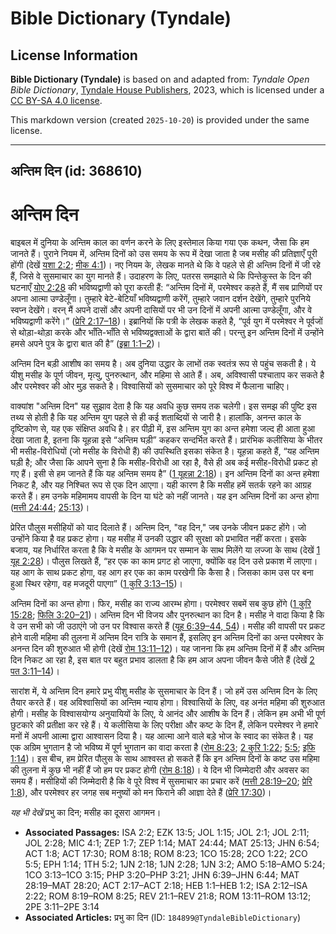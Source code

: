 # Bible Dictionary (Tyndale)

## License Information

**Bible Dictionary (Tyndale)** is based on and adapted from: _Tyndale Open Bible Dictionary_, [Tyndale House Publishers](https://tyndaleopenresources.com/), 2023, which is licensed under a [CC BY-SA 4.0 license](https://creativecommons.org/licenses/by-sa/4.0/legalcode.en).

This markdown version (created `2025-10-20`) is provided under the same license.



--------------------------------

## अन्तिम दिन (id: 368610)

अन्तिम दिन
==========

बाइबल में दुनिया के अन्तिम काल का वर्णन करने के लिए इस्तेमाल किया गया एक कथन, जैसा कि हम जानते हैं। पुराने नियम में, अन्तिम दिनों को उस समय के रूप में देखा जाता है जब मसीह की प्रतिज्ञाएँ पूरी होंगी (देखें [यशा 2:2](https://ref.ly/Isa2:2); [मीक 4:1](https://ref.ly/Mic4:1))। नए नियम के, लेखक मानते थे कि वे पहले से ही अन्तिम दिनों में जी रहे हैं, जिसे वे सुसमाचार का युग मानते हैं। उदाहरण के लिए, पतरस समझाते थे कि पिन्तेकुस्त के दिन की घटनाएँ [योए 2:28](https://ref.ly/Joel2:28) की भविष्यद्वाणी को पूरा करती हैं: “अन्तिम दिनों में, परमेश्वर कहते हैं, मैं सब प्राणियों पर अपना आत्मा उण्डेलूँगा। तुम्हारे बेटे\-बेटियाँ भविष्यद्वाणी करेंगें, तुम्हारे जवान दर्शन देखेंगे, तुम्हारे पुरनिये स्वप्न देखेंगे। वरन् मैं अपने दासों और अपनी दासियों पर भी उन दिनों में अपनी आत्मा उण्डेलूँगा, और वे भविष्यद्वाणी करेंगे।” ([प्रेरि 2:17–18](https://ref.ly/Acts2:17-Acts2:18))। इब्रानियों कि पत्री के लेखक कहते है, “पूर्व युग में परमेश्वर ने पूर्वजों से थोड़ा\-थोड़ा करके और भाँति\-भाँति से भविष्यद्वक्ताओं के द्वारा बातें की। परन्तु इन अन्तिम दिनों में उन्होंने हमसे अपने पुत्र के द्वारा बात की है” ([इब्रा 1:1–2](https://ref.ly/Heb1:1-Heb1:2))।

अन्तिम दिन बड़ी आशीष का समय है। अब दुनिया उद्धार के लाभों तक स्वतंत्र रूप से पहुंच सकती है। ये यीशु मसीह के पूर्ण जीवन, मृत्यु, पुनरुत्थान, और महिमा से आते हैं। अब, अविश्वासी पश्चाताप कर सकते है और परमेश्वर की ओर मुड़ सकते है। विश्वासियों को सुसमाचार को पूरे विश्व में फैलाना चाहिए।

वाक्यांश "अन्तिम दिन" यह सुझाव देता है कि यह अवधि कुछ समय तक चलेगी। इस समझ की पुष्टि इस तथ्य से होती है कि यह अन्तिम युग पहले से ही कई शताब्दियों से जारी है। हालांकि, अनन्त काल के दृष्टिकोण से, यह एक संक्षिप्त अवधि है। हर पीढ़ी में, इस अन्तिम युग का अन्त हमेशा जल्द ही आता हुआ देखा जाता है, इतना कि यूहन्ना इसे “अन्तिम घड़ी” कहकर सन्दर्भित करते हैं। प्रारंभिक कलीसिया के भीतर भी मसीह\-विरोधियों (जो मसीह के विरोधी हैं) की उपस्थिति इसका संकेत है। यूहन्ना कहते हैं, “यह अन्तिम घड़ी है; और जैसा कि आपने सुना है कि मसीह\-विरोधी आ रहा है, वैसे ही अब कई मसीह\-विरोधी प्रकट हो गए हैं। इसी से हम जानते हैं कि यह अन्तिम समय है” ([1 यूहन्ना 2:18](https://ref.ly/1John2:18))। इन अन्तिम दिनों का अन्त हमेशा निकट है, और यह निश्चित रूप से एक दिन आएगा। यही कारण है कि मसीह हमें सतर्क रहने का आग्रह करते हैं। हम उनके महिमामय वापसी के दिन या घंटे को नहीं जानते। यह इन अन्तिम दिनों का अन्त होगा ([मत्ती 24:44](https://ref.ly/Matt24:44); [25:13](https://ref.ly/Matt25:13))।

प्रेरित पौलुस मसीहियों को याद दिलाते हैं। अन्तिम दिन, "वह दिन," जब उनके जीवन प्रकट होंगे। जो उन्होंने किया है वह प्रकट होगा। यह मसीह में उनकी उद्धार की सुरक्षा को प्रभावित नहीं करता। इसके बजाय, यह निर्धारित करता है कि वे मसीह के आगमन पर सम्मान के साथ मिलेंगे या लज्जा के साथ (देखें [1 यूह 2:28](https://ref.ly/1John2:28))। पौलुस लिखते हैं, “हर एक का काम प्रगट हो जाएगा, क्योंकि वह दिन उसे प्रकाश में लाएगा। यह आग के साथ प्रकट होगा, वह आग हर एक का काम परखेगी कि कैसा है। जिसका काम उस पर बना हुआ स्थिर रहेगा, वह मजदूरी पाएगा” ([1 कुरि 3:13–15](https://ref.ly/1Cor3:13-1Cor3:15))।

अन्तिम दिनों का अन्त होगा। फिर, मसीह का राज्य आरम्भ होगा। परमेश्वर सबमें सब कुछ होंगे ([1 कुरि 15:28](https://ref.ly/1Cor15:28); [फिलि 3:20–21](https://ref.ly/Phil3:20-Phil3:21))। अन्तिम दिन भी विजय और पुनरुत्थान का दिन है। मसीह ने वादा किया है कि वे उन सभी को जी उठाएंगे जो उन पर विश्वास करते हैं ([यूह 6:39–44, 54](https://ref.ly/John6:39-John6:44))। मसीह की वापसी पर प्रकट होने वाली महिमा की तुलना में अन्तिम दिन रात्रि के समान हैं, इसलिए इन अन्तिम दिनों का अन्त परमेश्वर के अनन्त दिन की शुरुआत भी होगी (देखें [रोम 13:11–12](https://ref.ly/Rom13:11-Rom13:12))। यह जानना कि हम अन्तिम दिनों में हैं और अन्तिम दिन निकट आ रहा है, इस बात पर बहुत प्रभाव डालता है कि हम आज अपना जीवन कैसे जीते हैं (देखें [2 पत 3:11–14](https://ref.ly/2Pet3:11-2Pet3:14))।

सारांश में, ये अन्तिम दिन हमारे प्रभु यीशु मसीह के सुसमाचार के दिन हैं। जो हमें उस अन्तिम दिन के लिए तैयार करते हैं। वह अविश्वासियों का अन्तिम न्याय होगा। विश्वासियों के लिए, वह अनंत महिमा की शुरुआत होगी। मसीह के विश्वासयोग्य अनुयायियों के लिए, ये आनंद और आशीष के दिन हैं। लेकिन हम अभी भी पूर्ण छुटकारे की प्रतीक्षा कर रहे हैं। ये कलीसिया के लिए परीक्षा और कष्ट के दिन हैं, लेकिन परमेश्वर ने हमारे मनों में अपनी आत्मा द्वारा आश्वासन दिया है। यह आत्मा आने वाले बड़े भोज के स्वाद का संकेत है। यह एक अग्रिम भुगतान है जो भविष्य में पूर्ण भुगतान का वादा करता है ([रोम 8:23](https://ref.ly/Rom8:23); [2 कुरि 1:22](https://ref.ly/2Cor1:22); [5:5](https://ref.ly/2Cor5:5); [इफि 1:14](https://ref.ly/Eph1:14))। इस बीच, हम प्रेरित पौलुस के साथ आश्वस्त हो सकते हैं कि इन अन्तिम दिनों के कष्ट उस महिमा की तुलना में कुछ भी नहीं हैं जो हम पर प्रकट होगी ([रोम 8:18](https://ref.ly/Rom8:18))। ये दिन भी जिम्मेदारी और अवसर का समय हैं। मसीहियों की जिम्मेदारी है कि वे पूरे विश्व में सुसमाचार का प्रचार करें ([मत्ती 28:19–20](https://ref.ly/Matt28:19-Matt28:20); [प्रेरि 1:8](https://ref.ly/Acts1:8)), और परमेश्वर हर जगह सब मनुष्यों को मन फिराने की आज्ञा देते हैं ([प्रेरि 17:30](https://ref.ly/Acts17:30))।

*यह भी देखें* प्रभु का दिन; मसीह का दूसरा आगमन।

* **Associated Passages:** ISA 2:2; EZK 13:5; JOL 1:15; JOL 2:1; JOL 2:11; JOL 2:28; MIC 4:1; ZEP 1:7; ZEP 1:14; MAT 24:44; MAT 25:13; JHN 6:54; ACT 1:8; ACT 17:30; ROM 8:18; ROM 8:23; 1CO 15:28; 2CO 1:22; 2CO 5:5; EPH 1:14; 1TH 5:2; 1JN 2:18; 1JN 2:28; 1JN 3:2; AMO 5:18–AMO 5:24; 1CO 3:13–1CO 3:15; PHP 3:20–PHP 3:21; JHN 6:39–JHN 6:44; MAT 28:19–MAT 28:20; ACT 2:17–ACT 2:18; HEB 1:1–HEB 1:2; ISA 2:12–ISA 2:22; ROM 8:19–ROM 8:25; REV 21:1–REV 21:8; ROM 13:11–ROM 13:12; 2PE 3:11–2PE 3:14
* **Associated Articles:** प्रभु का दिन (ID: `184899@TyndaleBibleDictionary`)

